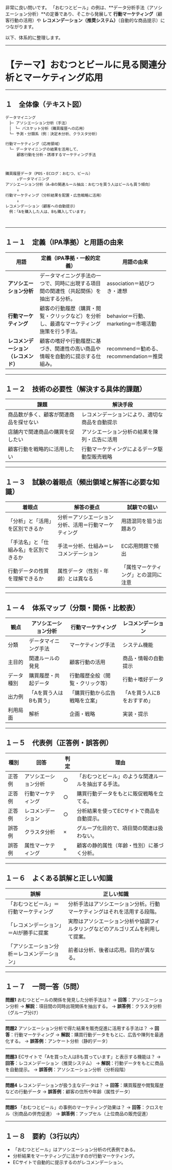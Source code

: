 非常に良い問いです。
「おむつとビール」の例は、**データ分析手法（アソシエーション分析）**の定番であり、そこから発展して
**行動マーケティング**（顧客行動の活用）や
**レコメンデーション（推奨システム）**（自動的な商品提示）につながります。

以下、体系的に整理します。

---

# 【テーマ】おむつとビールに見る関連分析とマーケティング応用

---

## １　全体像（テキスト図）

```
データマイニング
　├─ アソシエーション分析（手法）
　│　└─ バスケット分析（購買履歴への応用）
　└─ 予測・分類系（例：決定木分析、クラスタ分析）

行動マーケティング（応用領域）
　└─ データマイニングの結果を活用して、
　　　顧客行動を分析・誘導するマーケティング手法



購買履歴データ（POS・ECログ：おむつ、ビール）
　　　↓データマイニング
アソシエーション分析（A⇒Bの関連ルール抽出：おむつを買う人はビールも買う傾向）
　　　↓
行動マーケティング（分析結果を配置・広告戦略に活用）
　　　↓
レコメンデーション（顧客への自動提示）
　例：「Aを購入した人は、Bも購入しています」



```

---

## １－１　定義（IPA準拠）と用語の由来

| 用語                   | 定義（IPA準拠・一般的定義）                              | 用語の由来                           |
| -------------------- | -------------------------------------------- | ------------------------------- |
| **アソシエーション分析**       | データマイニング手法の一つで、同時に出現する項目間の関連性（共起関係）を抽出する分析。  | association＝結びつき・連想             |
| **行動マーケティング**        | 顧客の行動履歴（購買・閲覧・クリックなど）を分析し、最適なマーケティング施策を行う手法。 | behavior＝行動、marketing＝市場活動      |
| **レコメンデーション（レコメンド）** | 顧客の嗜好や行動履歴に基づき、関連性の高い商品や情報を自動的に提示する仕組み。      | recommend＝勧める、recommendation＝推奨 |

---

## １－２　技術の必要性（解決する具体的課題）

| 課題                  | 解決手段                    |
| ------------------- | ----------------------- |
| 商品数が多く、顧客が関連商品を探せない | レコメンデーションにより、適切な商品を自動提示 |
| 店舗内で関連商品の購買を促したい    | アソシエーション分析の結果を陳列・広告に活用  |
| 顧客行動を戦略的に活用したい      | 行動マーケティングによるデータ駆動型販売戦略  |

---

## １－３　試験の着眼点（頻出領域と解答に必要な知識）

| 着眼点                 | 解答の要点                      | 試験での狙い             |
| ------------------- | -------------------------- | ------------------ |
| 「分析」と「活用」を区別できるか    | 分析＝アソシエーション分析、活用＝行動マーケティング | 用語混同を狙う出題あり        |
| 「手法名」と「仕組み名」を区別できるか | 手法＝分析、仕組み＝レコメンデーション        | EC応用問題で頻出          |
| 行動データの性質を理解できるか     | 属性データ（性別・年齢）とは異なる          | 「属性マーケティング」との混同に注意 |

---

## １－４　体系マップ（分類・関係・比較表）

| 観点    | アソシエーション分析   | 行動マーケティング        | レコメンデーション      |
| ----- | ------------ | ---------------- | -------------- |
| 分類    | データマイニング手法   | マーケティング手法        | システム機能         |
| 主目的   | 関連ルールの発見     | 顧客行動の活用          | 商品・情報の自動提示     |
| データ種別 | 購買履歴・共起データ   | 行動履歴全般（閲覧・クリック等） | 行動＋嗜好データ       |
| 出力例   | 「Aを買う人はBも買う」 | 「購買行動から広告戦略を立案」  | 「Aを買う人にBをおすすめ」 |
| 利用局面  | 解析           | 企画・戦略            | 実装・提示          |

---

## １－５　代表例（正答例・誤答例）

| 種別  | 回答         | 判定 | 理由                         |
| --- | ---------- | -- | -------------------------- |
| 正答例 | アソシエーション分析 | ○  | 「おむつとビール」のような関連ルールを抽出する手法。 |
| 正答例 | 行動マーケティング  | ○  | 購買行動データをもとに販促戦略を立てる。       |
| 正答例 | レコメンデーション  | ○  | 分析結果を使ってECサイトで商品を自動提示。     |
| 誤答例 | クラスタ分析     | ×  | グループ化目的で、項目間の関連は扱わない。      |
| 誤答例 | 属性マーケティング  | ×  | 顧客の静的属性（年齢・性別）に基づく分析。      |

---

## １－６　よくある誤解と正しい知識

| 誤解                     | 正しい知識                                    |
| ---------------------- | ---------------------------------------- |
| 「おむつとビール」＝行動マーケティング    | 分析手法はアソシエーション分析。行動マーケティングはそれを活用する段階。     |
| 「レコメンデーション」＝AIが勝手に提案   | 実際はアソシエーション分析や協調フィルタリングなどのアルゴリズムを利用して提案。 |
| 「アソシエーション分析＝レコメンデーション」 | 前者は分析、後者は応用。目的が異なる。                      |

---

## １－７　一問一答（5問）

**問題1**
おむつとビールの関係を発見した分析手法は？
→ **回答**：アソシエーション分析
→ **解説**：項目間の同時出現関係を抽出する。
→ **誤答例**：クラスタ分析（グループ分け）

---

**問題2**
アソシエーション分析で得た結果を販売促進に活用する手法は？
→ **回答**：行動マーケティング
→ **解説**：購買行動データをもとに、広告や陳列を最適化する。
→ **誤答例**：アンケート分析（静的データ）

---

**問題3**
ECサイトで「Aを買った人はBも買っています」と表示する機能は？
→ **回答**：レコメンデーション（推奨システム）
→ **解説**：行動データをもとに商品を自動提示。
→ **誤答例**：アソシエーション分析（分析段階）

---

**問題4**
レコメンデーションが扱う主なデータは？
→ **回答**：購買履歴や閲覧履歴などの行動データ
→ **誤答例**：顧客の住所や年齢（属性データ）

---

**問題5**
「おむつとビール」の事例のマーケティング効果は？
→ **回答**：クロスセル（別商品の併売促進）
→ **誤答例**：アップセル（上位商品の販売促進）

---

## １－８　要約（3行以内）

* 「おむつとビール」はアソシエーション分析の代表例である。
* 分析結果をマーケティングに活かすのが行動マーケティング。
* ECサイトで自動的に提示するのがレコメンデーション。
